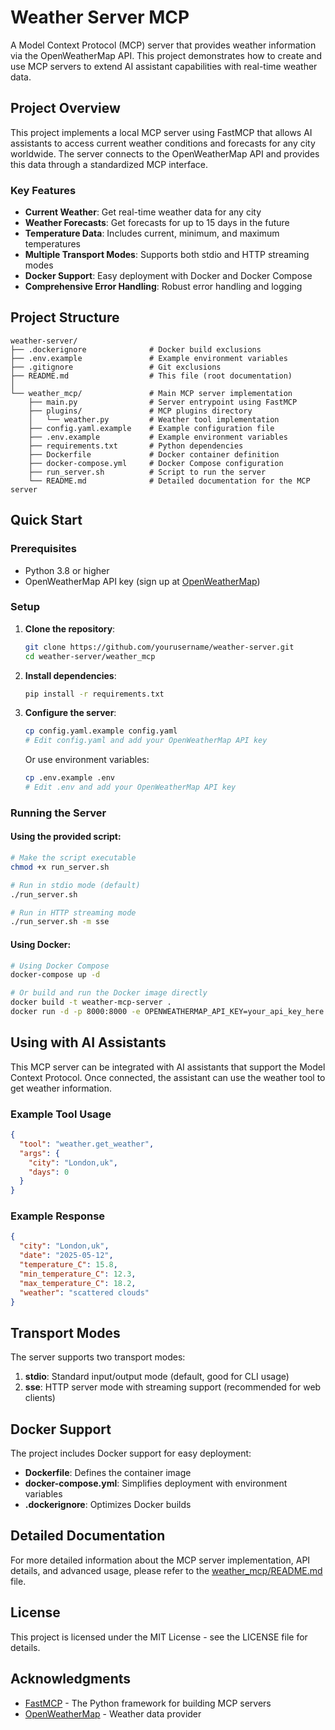 # Weather Server MCP

A Model Context Protocol (MCP) server that provides weather information via the OpenWeatherMap API. This project demonstrates how to create and use MCP servers to extend AI assistant capabilities with real-time weather data.

## Project Overview

This project implements a local MCP server using FastMCP that allows AI assistants to access current weather conditions and forecasts for any city worldwide. The server connects to the OpenWeatherMap API and provides this data through a standardized MCP interface.

### Key Features

- **Current Weather**: Get real-time weather data for any city
- **Weather Forecasts**: Get forecasts for up to 15 days in the future
- **Temperature Data**: Includes current, minimum, and maximum temperatures
- **Multiple Transport Modes**: Supports both stdio and HTTP streaming modes
- **Docker Support**: Easy deployment with Docker and Docker Compose
- **Comprehensive Error Handling**: Robust error handling and logging

## Project Structure

```
weather-server/
├── .dockerignore              # Docker build exclusions
├── .env.example               # Example environment variables
├── .gitignore                 # Git exclusions
├── README.md                  # This file (root documentation)
│
└── weather_mcp/               # Main MCP server implementation
    ├── main.py                # Server entrypoint using FastMCP
    ├── plugins/               # MCP plugins directory
    │   └── weather.py         # Weather tool implementation
    ├── config.yaml.example    # Example configuration file
    ├── .env.example           # Example environment variables
    ├── requirements.txt       # Python dependencies
    ├── Dockerfile             # Docker container definition
    ├── docker-compose.yml     # Docker Compose configuration
    ├── run_server.sh          # Script to run the server
    └── README.md              # Detailed documentation for the MCP server
```

## Quick Start

### Prerequisites

- Python 3.8 or higher
- OpenWeatherMap API key (sign up at [OpenWeatherMap](https://home.openweathermap.org/users/sign_up))

### Setup

1. **Clone the repository**:
   ```bash
   git clone https://github.com/yourusername/weather-server.git
   cd weather-server/weather_mcp
   ```

2. **Install dependencies**:
   ```bash
   pip install -r requirements.txt
   ```

3. **Configure the server**:
   ```bash
   cp config.yaml.example config.yaml
   # Edit config.yaml and add your OpenWeatherMap API key
   ```

   Or use environment variables:
   ```bash
   cp .env.example .env
   # Edit .env and add your OpenWeatherMap API key
   ```

### Running the Server

#### Using the provided script:

```bash
# Make the script executable
chmod +x run_server.sh

# Run in stdio mode (default)
./run_server.sh

# Run in HTTP streaming mode
./run_server.sh -m sse
```

#### Using Docker:

```bash
# Using Docker Compose
docker-compose up -d

# Or build and run the Docker image directly
docker build -t weather-mcp-server .
docker run -d -p 8000:8000 -e OPENWEATHERMAP_API_KEY=your_api_key_here weather-mcp-server
```

## Using with AI Assistants

This MCP server can be integrated with AI assistants that support the Model Context Protocol. Once connected, the assistant can use the weather tool to get weather information.

### Example Tool Usage

```json
{
  "tool": "weather.get_weather",
  "args": {
    "city": "London,uk",
    "days": 0
  }
}
```

### Example Response

```json
{
  "city": "London,uk",
  "date": "2025-05-12",
  "temperature_C": 15.8,
  "min_temperature_C": 12.3,
  "max_temperature_C": 18.2,
  "weather": "scattered clouds"
}
```

## Transport Modes

The server supports two transport modes:

1. **stdio**: Standard input/output mode (default, good for CLI usage)
2. **sse**: HTTP server mode with streaming support (recommended for web clients)

## Docker Support

The project includes Docker support for easy deployment:

- **Dockerfile**: Defines the container image
- **docker-compose.yml**: Simplifies deployment with environment variables
- **.dockerignore**: Optimizes Docker builds

## Detailed Documentation

For more detailed information about the MCP server implementation, API details, and advanced usage, please refer to the [weather_mcp/README.md](weather_mcp/README.md) file.

## License

This project is licensed under the MIT License - see the LICENSE file for details.

## Acknowledgments

- [FastMCP](https://github.com/modelcontextprotocol/fastmcp) - The Python framework for building MCP servers
- [OpenWeatherMap](https://openweathermap.org/) - Weather data provider
